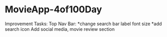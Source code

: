 # MovieApp-4of100Day
Improvement Tasks:
Top Nav Bar:
*change search bar label font size
*add search icon
Add social media, movie review section 

